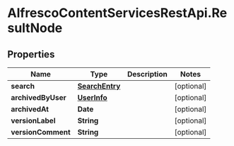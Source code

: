 # AlfrescoContentServicesRestApi.ResultNode

## Properties
Name | Type | Description | Notes
------------ | ------------- | ------------- | -------------
**search** | [**SearchEntry**](SearchEntry.md) |  | [optional] 
**archivedByUser** | [**UserInfo**](UserInfo.md) |  | [optional] 
**archivedAt** | **Date** |  | [optional] 
**versionLabel** | **String** |  | [optional] 
**versionComment** | **String** |  | [optional] 


